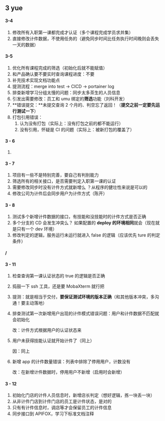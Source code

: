 ## 3 yue 

#### 3-4

1. 修改所有入职第一课都完成才认证（多个课程完成学员求并集）
2. 直接修改计件数据，不使用任务的（避免同步时间比任务执行时间晚则会丢失一天的数据）

#### 3-5

1. 优化所有课程完成的筛选（初始化后就不能赋值）
2. 和产品确认要不要实时查询课程进度：不要
3. 补充技术实现文档功能点
4. 提测流程：merge into test -> CICD -> portainer log
5. 排查新增学习分组太慢的问题：同步太多茶生的人员信息
6. 引发出需要修改：员工和 umu 绑定的**筛选**功能（刘科开发）
7. **错误提交：**未提交查询 2 个月的、判空忘了返回！（**提交之前一定要先运行测试一下**）
8. 打包引用错误：
   1. 认为没有打包（实际上：没有打包之前的都不能运行） 
   2. 没有引用，怀疑是 CI 的问题（实际上：被新打包的覆盖了）

#### 3 - 6 

1. 

#### 3 - 7

1. 项目有一些不是特别完善，要自己有判别能力
2. 筛选所有的相关接口，是否需要判定入职第一课的认证
3. 需要修改同步时没有计件方式就新增么 ？从程序的健壮性来说是可以的
4. 修改公司为计件后会同步用户为计件方式（陈开）

#### 3 - 8 

1. 测试多个新增计件数据的接口，有技能和没技能时的计件方式是否正确
2. 多个分支的 CD 会发生冲突么？ 如果配置的 **deploy 的环境相同**就会（现在就是只有一个 dev 环境）
3. 修改判定的逻辑，服务运行未运行就进入 false 的逻辑（应该优先 ture 的判定条件）

#### /

#### 3 - 11

1. 检查查询第一课认证状态的 true 的逻辑是否正确

2. 捣鼓一下 ssh 工具，还是要 MobaXterm 就行把

3. 提测：就是相当于交付，**要保证测试环境的版本正确**（和其他版本冲突，多沟通！要主动落地）

4. 排查测试第一次新增用户出现的计件模式错误问题：用户和计件数据不匹配就会初始化

   改：计件方式根据用户的认证状态来

5. 用户未获得技能认证就开始计件了（同上）

   因：同上

6. 新增 app 的计件数量错误：列表中排除了停用用户，计数没有

   改：在新增计件数据时，停用用户不新增（启用时会新增）

#### 3 - 12

1. 初始化门店的计件人员信息时，新增店长判定（想好逻辑，拣一块丢一块）
2. 从非计件门店到计件门店的员工是计件状态，是对的
3. 只有有计件信息时，调店等才会保留员工的计件信息
4. 同步接口到 APIFOX，学习下标准文档注释
